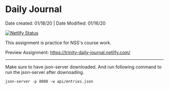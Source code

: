 # Daily Journal
Date created: 01/18/20 | Date Modified: 01/16/20

[![Netlify Status](https://api.netlify.com/api/v1/badges/bd529b12-cd02-44dd-aa1e-a0edb0776b98/deploy-status)](https://app.netlify.com/sites/trinity-daily-journal/deploys)

This assignment is practice for NSS's course work.

Preview Assignment: https://trinity-daily-journal.netlify.com/
***

Make sure to have json-server downloaded. And run following command to run the json-server after downoading.

```
json-server -p 8088 -w api/entries.json
```